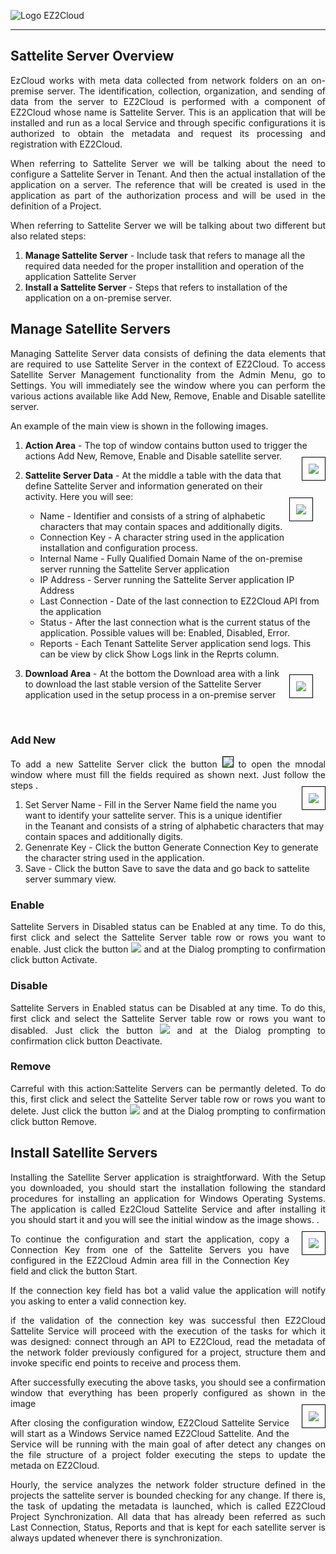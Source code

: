  ![Logo EZ2Cloud](../images/ez2cloud2.png)
<hr>

## Sattelite Server Overview
<div style='text-align: justify;'> 
<p>EzCloud works with meta data collected from network folders on an on-premise server. The identification, collection, organization, and sending of data from the server to EZ2Cloud is performed with a component of EZ2Cloud whose name is Sattelite Server. This is an application that will be installed and run as a local Service and through specific configurations it is authorized to obtain the metadata and request its processing and registration with EZ2Cloud.</p>
</p>When referring to Sattelite Server we will be talking about the need to configure a Sattelite Server in Tenant. And then the actual installation of the application on a server. The reference that will be created is used in the application as part of the authorization process and will be used in the definition of a Project.
</div>

<div style='text-align: justify;'> 
<p>When referring to Sattelite Server we will be talking about two different but also related steps: </p>
</div>

1. **Manage Sattelite Server** - Include task that refers to manage all the required data needed for the proper installition and operation of the application Sattelite Server
2. **Install a Sattelite Server** - Steps that refers to installation of the application on a on-premise server. 

## Manage Satellite Servers
<div style='text-align: justify;'> 
<p>Managing Sattelite Server data consists of defining the data elements that are required to use Sattelite Server in the context of EZ2Cloud. To access Satellite Server Management functionality from the Admin Menu, go to Settings. You will immediately see the window where you can perform the various actions available like Add New, Remove, Enable and Disable satellite server.
</p>
</div>
<div style='text-align: justify;'> 
<p>An example of the main view is shown in the following images.</p> 
</div>

1. **Action Area** - The top of window contains button used to trigger the actions Add New, Remove, Enable and Disable satellite server. <img style="float: right;margin-left: 20px;margin-top: 10px; margin-bottom: 10px; padding: 10px;border: 1px solid black" src="./images/ManageSatActions.png">
2. **Sattelite Server Data** - At the middle a table with the data that define Sattelite Server and information generated on their activity. <img style="float: right;margin-right: 20px;margin-top: 10px; margin-bottom: 10px; padding: 10px;border: 1px solid black" src="./images/ManageSatTable.png"> Here you will see:
   
      * Name - Identifier and consists of a string of alphabetic characters that may contain spaces and additionally digits.
      * Connection Key - A character string used in the application installation and configuration process.
      * Internal Name - Fully Qualified Domain Name of the on-premise server running the Sattelite Server application
      * IP Address - Server running the Sattelite Server application IP Address
      * Last Connection - Date of the last connection to EZ2Cloud API from the application
      * Status - After the last connection what is the current status of the application. Possible values will be: Enabled, Disabled, Error.  
      * Reports - Each Tenant Sattelite Server application send logs. This can be view by click Show Logs link in the Reprts column.
  
3. **Download Area** - <img style="float: right;margin-right: 20px;margin-top: 10px; margin-bottom: 10px; padding: 10px;border: 1px solid black" src="./images/ManageSatDown.png"> At the bottom the Download area with a link to download the last stable version of the Sattelite Server application used in the setup process in a on-premise server 
<div>
<p>&nbsp;&nbsp;&nbsp;&nbsp;&nbsp;&nbsp;&nbsp;&nbsp;&nbsp;&nbsp;
</p>
</div>

### Add New
<div style='text-align: justify;'> 
<p>To add a new Sattelite Server click the button <img style="border: 1px solid black" src="./images/SatteliteAdd.png"> to open the mnodal window where must fill the fields required as shown next. Just follow the steps <img style="float: right;margin-left: 20px;margin-top: 10px; margin-bottom: 10px; padding: 10px;border: 1px solid black" src="./images/ManageSatAdd.png">. 
</p>
</div>

1. Set Server Name - Fill in the Server Name field the name you want to identify your sattelite server. This is a unique identifier in the Teanant and consists of a string of alphabetic characters that may contain spaces and additionally digits. 
2. Genenrate Key - Click the button Generate Connection Key to generate the character string used in the application. 
3. Save - Click the button Save to save the data and go back to sattelite server summary view.


### Enable
<div style='text-align: justify;'> 
<p>Sattelite Servers in Disabled status can be Enabled at any time. To do this, first click and select the Sattelite Server table row or rows you want to enable. Just click the button <img src="./images/ButtonEnableSat.png"> and at the Dialog prompting to confirmation click button Activate. 
</p>
</div>

### Disable
<div style='text-align: justify;'> 
<p>Sattelite Servers in Enabled status can be Disabled at any time. To do this, first click and select the Sattelite Server table row or rows you want to disabled. Just click the button <img src="./images/ButtonDisableSat.png"> and at the Dialog prompting to confirmation click button Deactivate. 
</p>
</div>


### Remove 
<div style='text-align: justify;'> 
<p>Carreful with this action:Sattelite Servers can be permantly deleted. To do this, first click and select the Sattelite Server table row or rows you want to delete. Just click the button <img src="./images/ButtonRemoveSat.png"> and at the Dialog prompting to confirmation click button Remove. 
</p>
</div>

## Install Satellite Servers
<div style='text-align: justify;'> 
<p>
Installing the Satellite Server application is straightforward. With the Setup you downloaded, you should start the installation following the standard procedures for installing an application for Windows Operating Systems. The application is called Ez2Cloud Sattelite Service and after installing it you should start it and you will see the initial window as the image shows. <img style="float: right;margin-left: 20px;margin-top: 10px; margin-bottom: 10px; padding: 10px;border: 1px solid black" src="./images/InstalarSat1.png">. 
</p>
<p>
To continue the configuration and start the application, copy a Connection Key from one of the Sattelite Servers you have configured in the EZ2Cloud Admin area fill in the Connection Key field and click the button Start.
</div>
<div style='text-align: justify;'> 
<p>If the connection key field has bot a valid value the application will notify you asking to enter a valid connection key.</p> 
<p>if the validation of the connection key was successful then EZ2Cloud Sattelite Service will proceed with the execution of the tasks for which it was designed: connect through an API to EZ2Cloud, read the metadata of the network folder previously configured for a project, structure them and invoke specific end points to receive and process them.</p>
</div>
<div style='text-align: justify;'> 
<p>
After successfully executing the above tasks, you should see a confirmation window that everything has been properly configured as shown in the image
<img style="float: right;margin-left: 20px;margin-top: 10px; margin-bottom: 10px; padding: 10px;border: 1px solid black" src="./images/InstalarSat3.png">
</p>
</div>
<div style='text-align: justify;'> 
<p>After closing the configuration window, EZ2Cloud Sattelite Service will start as a Windows Service named EZ2Cloud Sattelite. And the Service will be running with the main goal of after detect any changes on the file structure of a project folder executing the steps to update the metada on EZ2Cloud.</p> 
<p>
Hourly, the service analyzes the network folder structure defined in the projects the sattelite server is bounded checking for any change. If there is, the task of updating the metadata is launched, which is called EZ2Cloud Project Synchronization. All data that has already been referred as such Last Connection, Status, Reports and that is kept for each satellite server is always updated whenever there is synchronization.
</p>
</div>




